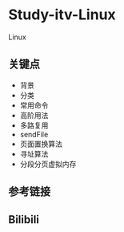 # Study-itv-Linux #

Linux 

## 关键点

- 背景
- 分类
- 常用命令
- 高阶用法
- 多路复用
- sendFile
- 页面置换算法 
- 寻址算法
- 分段分页虚拟内存





## 参考链接



## Bilibili

